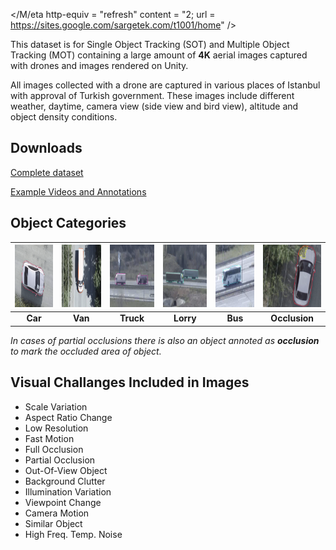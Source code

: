 </M/eta http-equiv = "refresh" content = "2; url = https://sites.google.com/sargetek.com/t1001/home" />

This dataset is for Single Object Tracking (SOT) and Multiple Object Tracking (MOT) containing a large amount of **4K** aerial images captured with drones and images rendered on Unity.

All images collected with a drone are captured in various places of Istanbul with approval of Turkish government. These images include different weather, daytime, camera view (side view and bird view), altitude and object density conditions.

## Downloads

[Complete dataset](https://drive.google.com/drive/folders/1n35gMs7pXBulr7FrLPxBO0nIq9yvgPQ6?usp=sharing)

[Example Videos and Annotations](https://drive.google.com/drive/folders/1p6ZK3EKfwzz_TI1CAFDM2bZw6jRA4iRx)


## Object Categories

| <img src="https://github.com/bau-barut/bau-barut.github.io/blob/main/car.png?raw=true" alt="Car" width="150" height="100"/>  |                         <img src="https://github.com/bau-barut/bau-barut.github.io/blob/main/van.png?raw=true" alt="Van" width="150" height="100"/>  |                               <img src="https://github.com/bau-barut/bau-barut.github.io/blob/main/truck.png?raw=true" alt="Truck" width="150" height="100"/>  |                             <img src="https://github.com/bau-barut/bau-barut.github.io/blob/main/lorry.png?raw=true" alt="Lorry" width="150" height="100"/>  |                             <img src="https://github.com/bau-barut/bau-barut.github.io/blob/main/bus.png?raw=true" alt="Bus" width="150" height="100"/>  |                           <img src="https://github.com/bau-barut/bau-barut.github.io/blob/main/pocclusion.png?raw=true" alt="Occlusion" width="150" height="100"/>  |
|:--:|:--:|:--:|:--:|:--:|:--:|
| <b>Car</b>| <b>Van</b> | <b>Truck</b> | <b>Lorry</b> | <b>Bus</b> | <b>Occlusion</b> |

*In cases of partial occlusions there is also an object annoted as **occlusion** to mark the occluded area of object.* 

## Visual Challanges Included in Images

- Scale Variation
- Aspect Ratio Change
- Low Resolution
- Fast Motion
- Full Occlusion
- Partial Occlusion
- Out-Of-View Object
- Background Clutter
- Illumination Variation
- Viewpoint Change
- Camera Motion
- Similar Object
- High Freq. Temp. Noise 
